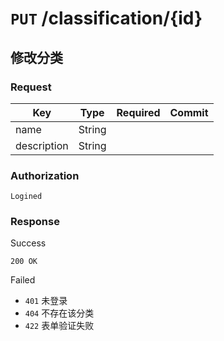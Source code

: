# `PUT` /classification/{id}

## 修改分类

### Request

| Key | Type | Required | Commit |
| --- | --- | --- | --- |
| name | String | | |
| description | String | |

### Authorization

`Logined`

### Response

Success

`200 OK`

Failed

- `401` 未登录
- `404` 不存在该分类
- `422` 表单验证失败
